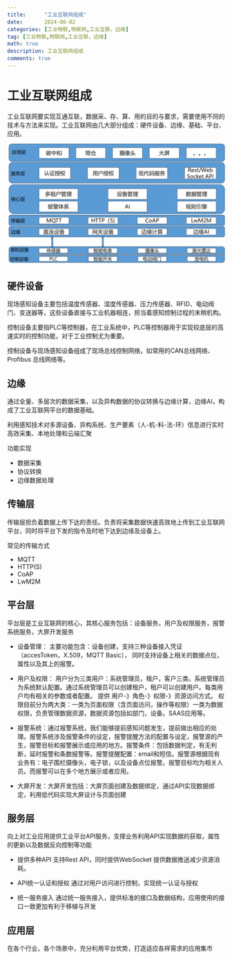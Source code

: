 ```yaml
---
title:      "工业互联网组成"
date:       2024-06-02
categories: [工业物联,物联网,工业互联，边缘]
tag: [工业物联,物联网,工业互联，边缘]
math: true
description: 工业互联网组成
comments: true
---
```


# 工业互联网组成
工业互联网要实现互通互联，数据采、存、算、用的目的与要求，需要使用不同的技术与方法来实现。工业互联网由几大部分组成：硬件设备、边缘、基础、平台、应用。

![工业互联网平台组成](/assets/img/iiot/arch.png)
## 硬件设备
现场感知设备主要包括温度传感器、湿度传感器、压力传感器、RFID、电动阀门、变送器等，这些设备直接与工业机器相连，担当着感知控制过程的末稍机构。

控制设备主要指PLC等控制器，在工业系统中，PLC等控制器用于实现较底层的高速实时的控制功能，对于工业控制尤为重要。

控制设备与现场感知设备组成了现场总线控制网络，如常用的CAN总线网络、Profibus 总线网络等。

## 边缘
通过全量、多层次的数据采集，以及异构数据的协议转换与边缘计算，边缘AI，构成了工业互联网平台的数据基础。

利用感知技术对多源设备、异构系统、生产要素（人-机-料-法-环）信息进行实时高效采集、本地处理和云端汇聚

功能实现
 - 数据采集
 - 协议转换
 - 边缘数据处理

## 传输层
传输层担负着数据上传下达的责任。负责将采集数据快速高效地上传到工业互联网平台，同时将平台下发的指令及时地下达到边缘及设备上。

常见的传输方式
 - MQTT
 - HTTP(S)
 - CoAP
 - LwM2M
## 平台层
平台层是工业互联网的核心，其核心服务包括：设备服务，用户及权限服务，报警系统服务，大屏开发服务

 - 设备管理：
    主要功能包含：设备创建，支持三种设备接入凭证（accesToken，X.509，MQTT Basic）， 同时支持设备上相关的数据点位，属性以及其上的报警。

 - 用户及权限：
   用户分为三类用户：系统管理员，租户，客户三类。系统管理员为系统默认配置。通过系统管理员可以创建租户，租户可以创建用户。每类用户均有相关的参数或者配置。
   提供 用户-》角色-》权限-》资源访问方式。
   权限目前分为两大类：一类为页面权限（含页面访问，操作等权限）一类为数据权限，负责管理数据资源，数据资源包括如部门，设备。SAAS应用等。

 - 报警系统：通过报警系统，我们能够提前感知问题发生，提前做出相应的处理。报警系统涉及报警条件的设定，报警提醒方法的配置与设定，报警源的产生，报警目标和报警展示或应用的地方。报警条件：包括数据判定，有无判断，延时报警和条数报警等。报警提醒配置：email和短信。报警源根据现有业务有：电子围栏摄像头，电子锁，以及设备点位报警。报警目标均为相关人员。而报警可以在多个地方展示或者应用。

 - 大屏开发：大屏开发包括：大屏页面创建及数据绑定，通过API实现数据绑定，利用低代码实现大屏设计与页面创建

## 服务层
向上对工业应用提供工业平台API服务，支撑业务利用API实现数据的获取，属性的更新以及数据反向控制等功能
 - 提供多种API
 支持Rest API，同时提供WebSocket 提供数据推送减少资源消耗。

 - API统一认证和授权
 通过对用户访问进行控制，实现统一认证与授权

 - 统一服务接入
 通过统一服务接入，提供标准的接口及数据结构，应用使用的接口一致更加有利于移植与开发

## 应用层
在各个行业，各个场景中，充分利用平台优势，打造适应各样需求的应用集市
 
